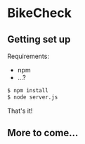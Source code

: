 # BikeCheck

## Getting set up
Requirements:
- npm
- ...?

```bash
$ npm install
$ node server.js
```

That's it!

## More to come...